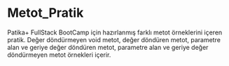 # Metot_Pratik

Patika+ FullStack BootCamp için hazırlanmış farklı metot örneklerini içeren pratik. 
Değer döndürmeyen void metot, değer döndüren metot, parametre alan ve geriye değer döndüren metot, parametre alan ve geriye değer döndürmeyen metot örnekleri içerir. 
